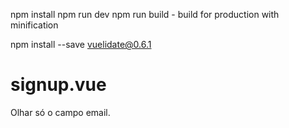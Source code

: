 npm install
npm run dev
npm run build - build for production with minification

npm install --save vuelidate@0.6.1



# signup.vue
Olhar só o campo email.
